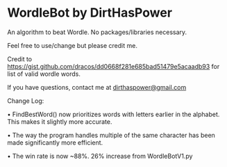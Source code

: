 # WordleBot by DirtHasPower
An algorithm to beat Wordle. No packages/libraries necessary.

Feel free to use/change but please credit me.

Credit to https://gist.github.com/dracos/dd0668f281e685bad51479e5acaadb93 for list of valid wordle words.

If you have questions, contact me at dirthaspower@gmail.com


Change Log:

• FindBestWord() now prioritizes words with letters earlier in the alphabet. This makes it slightly more accurate.

• The way the program handles multiple of the same character has been made significantly more efficient.

• The win rate is now ~88%. 26% increase from WordleBotV1.py
